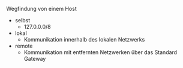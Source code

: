Wegfindung von einem Host

- selbst
    - 127.0.0.0/8
- lokal
    - Kommunikation innerhalb des lokalen Netzwerks
- remote
    - Kommunikation mit entfernten Netzwerken über das Standard Gateway












